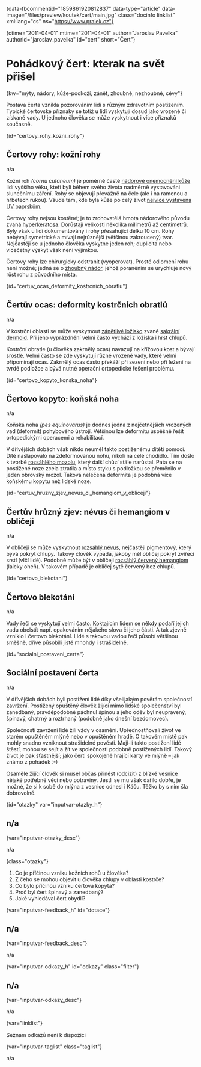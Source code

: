 
{data-fbcommentid="1859861920812837" data-type="article" data-image="/files/preview/koutek/cert/main.jpg" class="docinfo linklist" xml:lang="cs" ns="https://www.pralek.cz"}

{ctime="2011-04-01" mtime="2011-04-01" author="Jaroslav Pavelka" authorid="jaroslav_pavelka" id="cert" short="Čert"}

# Pohádkový čert: kterak na svět přišel

<!-- generated attribute kw by user_updatekw.sh on 2020-09-18, do not edit -->

{kw="mýty, nádory, kůže-podkoží, zánět, zhoubné, nezhoubné, cévy"}

Postava čerta vznikla pozorováním lidí s různým zdravotním postižením. Typické čertovské příznaky se totiž u lidí vyskytují dosud jako vrozené či získané vady. U jednoho člověka se může vyskytnout i více příznaků současně.

{id="certovy\_rohy\_kozni_rohy"}

## Čertovy rohy: kožní rohy

n/a

Kožní roh _(cornu cutaneum)_ je poměrně časté [nádorové onemocnění kůže][1] lidí vyššího věku, kteří byli během svého života nadměrně vystavováni slunečnímu záření. Rohy se objevují převážně na čele (ale i na ramenou a hřbetech rukou). Všude tam, kde byla kůže po celý život [nejvíce vystavena UV paprskům][2].

Čertovy rohy nejsou kostěné; je to zrohovatělá hmota nádorového původu zvaná [hyperkeratosa][3]. Dorůstají velikosti několika milimetrů až centimetrů. Byly však u lidí dokumentovány i rohy přesahující délku 10 cm. Rohy nebývají symetrické a mívají nejrůznější (většinou zakroucený) tvar. Nejčastěji se u jednoho člověka vyskytne jeden roh; duplicita nebo vícečetný výskyt však není výjimkou.

Čertovy rohy lze chirurgicky odstranit (vyoperovat). Prosté odlomení rohu není možné; jedná se o [zhoubný nádor][4], jehož poraněním se urychluje nový růst rohu z původního místa.

{id="certuv\_ocas\_deformity\_kostrcnich\_obratlu"}

## Čertův ocas: deformity kostrčních obratlů

n/a

V kostrční oblasti se může vyskytnout [zánětlivé ložisko][5] zvané [sakrální dermoid][6]. Při jeho vyprázdnění velmi často vychází z ložiska i hrst chlupů.

Kostrční obratle (u člověka zakrnělý ocas) navazují na křížovou kost a bývají srostlé. Velmi často se zde vyskytují různé vrozené vady, které velmi připomínají ocas. Zakrnělý ocas často překáží při sezení nebo při ležení na tvrdé podložce a bývá nutné operační ortopedické řešení problému.

{id="certovo\_kopyto\_konska_noha"}

## Čertovo kopyto: koňská noha

n/a

Koňská noha _(pes equinovarus)_ je dodnes jedna z nejčetnějších vrozených vad (deformit) pohybového ústrojí. Většinou lze deformitu úspěšně řešit ortopedickými operacemi a rehabilitací.

V dřívějších dobách však nikdo neuměl takto postiženému dítěti pomoci. Dítě našlapovalo na zdeformovanou nohu, nikoli na celé chodidlo. Tím došlo k tvorbě [rozsáhlého mozolu][3], který další chůzí stále narůstal. Pata se na postižené noze zcela ztratila a místo styku s podložkou se přeměnilo v jeden obrovský mozol. Taková neléčená deformita je podobná více koňskému kopytu než lidské noze.

{id="certuv\_hruzny\_zjev\_nevus\_ci\_hemangiom\_v_obliceji"}

## Čertův hrůzný zjev: névus či hemangiom v obličeji

n/a

V obličeji se může vyskytnout [rozsáhlý névus][1], nejčastěji pigmentový, který bývá pokryt chlupy. Takový člověk vypadá, jakoby měl obličej pokryt zvířecí srstí (vlčí lidé). Podobně může být v obličeji [rozsáhlý červený hemangiom][7] (laicky oheň). V takovém případě je obličej sytě červený bez chlupů.

{id="certovo_blekotani"}

## Čertovo blekotání

n/a

Vady řeči se vyskytují velmi často. Koktajícím lidem se někdy podaří jejich vadu obelstít např. opakováním nějakého slova či jeho části. A tak zjevně vzniklo i čertovo blekotání. Lidé s takovou vadou řeči působí většinou směšně, dříve působili jistě mnohdy i strašidelně.

{id="socialni\_postaveni\_certa"}

## Sociální postavení čerta

n/a

V dřívějších dobách byli postižení lidé díky všelijakým pověrám společností zavržení. Postižený opuštěný člověk žijící mimo lidské společenství byl zanedbaný, pravděpodobně páchnul špínou a jeho oděv byl neupravený, špinavý, chatrný a roztrhaný (podobně jako dnešní bezdomovec).

Společností zavržení lidé žili vždy v osamění. Upřednostňovali život ve starém opuštěném mlýně nebo v opuštěném hradě. O takovém místě pak mohly snadno vzniknout strašidelné pověsti. Mají-li takto postižení lidé štěstí, mohou se sejít a žít ve společnosti podobně postižených lidí. Takový život je pak šťastnější; jako čerti spokojeně hrající karty ve mlýně – jak známo z pohádek :-)

Osaměle žijící člověk si musel občas přinést (odcizit) z blízké vesnice nějaké potřebné věci nebo potraviny. Jestli se mu však dařilo dobře, je možné, že si k sobě do mlýna z vesnice odnesl i Káču. Těžko by s ním šla dobrovolně.

{id="otazky" var="inputvar-otazky_h"}

## n/a

{var="inputvar-otazky_desc"}

n/a

{class="otazky"}

  1. Co je příčinou vzniku kožních rohů u člověka?
  2. Z čeho se mohou objevit u člověka chlupy v oblasti kostrče?
  3. Co bylo příčinou vzniku čertova kopyta?
  4. Proč byl čert špinavý a zanedbaný?
  5. Jaké vyhledával čert obydlí?

{var="inputvar-feedback_h" id="dotace"}

## n/a

{var="inputvar-feedback_desc"}

n/a

{var="inputvar-odkazy_h" id="odkazy" class="filter"}

## n/a

{var="inputvar-odkazy_desc"}

n/a

{var="linklist"}

Seznam odkazů není k dispozici

{var="inputvar-taglist" class="taglist"}

n/a

 [1]: znamenko-bradavice-rakovina
 [2]: opalovani
 [3]: puchyr_mozol_kuri_oko
 [4]: nezhoubny_nebo_zhoubny_nador
 [5]: zanet
 [6]: dzipova_nemoc
 [7]: nezhoubne_nadory

